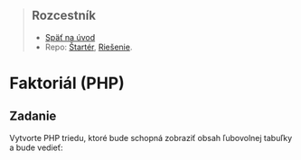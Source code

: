 <div class="hidden">

> ## Rozcestník
> - [Späť na úvod](../../README.md)
> - Repo: [Štartér](/../../tree/main/php/faktorial-php), [Riešenie](/../../tree/solution/php/faktorial-php).
</div>

# Faktoriál (PHP)

## Zadanie

Vytvorte PHP triedu, ktoré bude schopná zobraziť obsah ľubovolnej tabuľky a bude vedieť:
